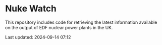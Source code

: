 # Nuke Watch

This repository includes code for retrieving the latest information available on the output of EDF nuclear power plants in the UK.

Last updated: 2024-09-14 07:12